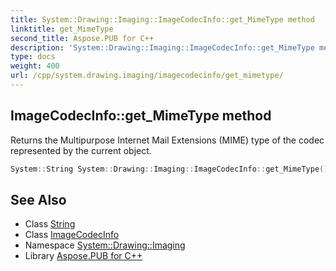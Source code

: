 ```yaml
---
title: System::Drawing::Imaging::ImageCodecInfo::get_MimeType method
linktitle: get_MimeType
second_title: Aspose.PUB for C++
description: 'System::Drawing::Imaging::ImageCodecInfo::get_MimeType method. Returns the Multipurpose Internet Mail Extensions (MIME) type of the codec represented by the current object in C++.'
type: docs
weight: 400
url: /cpp/system.drawing.imaging/imagecodecinfo/get_mimetype/
---
```

## ImageCodecInfo::get_MimeType method


Returns the Multipurpose Internet Mail Extensions (MIME) type of the codec represented by the current object.

```cpp
System::String System::Drawing::Imaging::ImageCodecInfo::get_MimeType()
```

## See Also

* Class [String](../../../system/string/)
* Class [ImageCodecInfo](../)
* Namespace [System::Drawing::Imaging](../../)
* Library [Aspose.PUB for C++](../../../)
